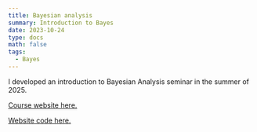 ```yaml
---
title: Bayesian analysis
summary: Introduction to Bayes
date: 2023-10-24
type: docs
math: false
tags:
  - Bayes
---
```


I developed an introduction to Bayesian Analysis seminar in the summer of 2025. 

[Course website here.](https://uobayes.netlify.app/)

[Website code here.](https://github.com/sjweston/uobayes) 